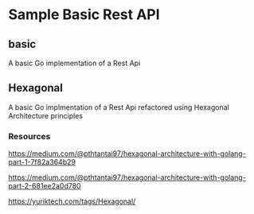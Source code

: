 # Sample Basic Rest API

## basic
A basic Go implementation of a Rest Api


## Hexagonal
A basic Go implmentation of a Rest Api refactored using Hexagonal Architecture principles

### Resources
https://medium.com/@pthtantai97/hexagonal-architecture-with-golang-part-1-7f82a364b29

https://medium.com/@pthtantai97/hexagonal-architecture-with-golang-part-2-681ee2a0d780


https://yuriktech.com/tags/Hexagonal/

